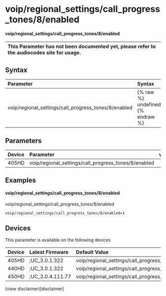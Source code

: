 ﻿---
description: voip/regional_settings/call_progress_tones/8/enabled
search:
    keywords: ['voip','regional_settings','call_progress_tones','8','enabled']
---

# voip/regional_settings/call_progress_tones/8/enabled

#### voip/regional_settings/call_progress_tones/8/enabled


| This Parameter has not been documented yet, please refer to the audiocodes site for usage.  |
| :--- |

## Syntax
| Parameter | Syntax |
| :--- | :--- |
|voip/regional_settings/call_progress_tones/8/enabled | {% raw %} undefined {% endraw %} |

## Parameters
|Device|Parameter|value|Description|
|:---|:---|:---|:---|
| 405HD | voip/regional_settings/call_progress_tones/8/enabled |  |  |

## Examples
#### voip/regional_settings/call_progress_tones/8/enabled

voip/regional_settings/call_progress_tones/8/enabled

```
voip/regional_settings/call_progress_tones/8/enabled=1
```

## Devices
This parameter is available on the following devices

| Device | Latest Firmware | Default Value |
|:---|:---|:---|
| 405HD | ;UC_3.0.1.322 | voip/regional_settings/call_progress_tones/8/enabled=1 
| 440HD | ;UC_3.0.1.322 | voip/regional_settings/call_progress_tones/8/enabled=1 
| 450HD | ;UC_3.0.4.111.77 | voip/regional_settings/call_progress_tones/8/enabled=1 

(view disclaimer)[disclaimer]
